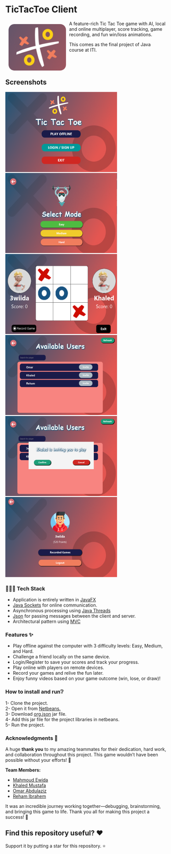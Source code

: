 # TicTacToe Client
<img src="github_images/logo.png" align="left" width="180" hspace="10" vspace="10" />

A feature-rich Tic Tac Toe game with AI, local and online multiplayer, score tracking, game recording, and fun win/loss animations.

This comes as the final project of Java course at ITI.<br><br><br><br>

## Screenshots

<div>
    <img src="github_images/client_landing_page.png" width="350" height="250" alt="Screenshot 1">
    <img src="github_images/computer_mode.png" width="350" height="250" alt="Screenshot 2">
    <img src="github_images/game_board.png" width="350" height="250" alt="Screenshot 3">
    <img src="github_images/available_players.png" width="350" height="250" alt="Screenshot 4">
    <img src="github_images/invitation.png" width="350" height="250" alt="Screenshot 5">
    <img src="github_images/profile.png" width="350" height="250" alt="Screenshot 6">
</div>

### 🧑🏻‍💻 Tech Stack

- Application is entirely written in [JavaFX](https://openjfx.io/)
- [Java Sockets](https://docs.oracle.com/javase/tutorial/networking/sockets/index.html) for online communication.
- Asynchronous processing using [Java Threads](https://docs.oracle.com/javase/7/docs/api/java/lang/Thread.html)
- [Json](https://www.json.org/json-en.html) for passing messages between the client and server.
- Architectural pattern using [MVC](https://en.wikipedia.org/wiki/Model%E2%80%93view%E2%80%93controller)

### Features ✨

- Play offline against the computer with 3 difficulty levels: Easy, Medium, and Hard.
- Challenge a friend locally on the same device.
- Login/Register to save your scores and track your progress.
- Play online with players on remote devices.
- Record your games and relive the fun later.
- Enjoy funny videos based on your game outcome (win, lose, or draw)!

### How to install and run❔

1- Clone the project.<br>
2- Open it from [Netbeans.](https://netbeans-ide.en.softonic.com/download)<br>
3- Download [org.json](https://jar-download.com/artifacts/org.json/json/20230227/source-code)  jar file.<br>
4- Add this jar file for the project libraries in netbeans.<br>
5- Run the project.<br>

### Acknowledgments 🙌  

A huge **thank you** to my amazing teammates for their dedication, hard work, and collaboration throughout this project. This game wouldn’t have been possible without your efforts! 🎉  

**Team Members:**  
- [Mahmoud Ewida](https://github.com/3wiida)  
- [Khaled Mustafa](https://github.com/KhaledMustafaAhmed)  
- [Omar Abdulaziz](https://github.com/omarabdulaziz259)  
- [Reham Ibrahem](https://github.com/reham2002ibrahim)  

It was an incredible journey working together—debugging, brainstorming, and bringing this game to life. Thank you all for making this project a success! 🚀  


## Find this repository useful? :heart:
Support it by putting a star for this repository. :star:
